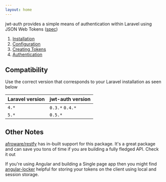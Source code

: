 ```yaml
---
layout: home
---
```


jwt-auth provides a simple means of authentication within Laravel using JSON Web Tokens ([spec](http://self-issued.info/docs/draft-ietf-oauth-json-web-token.html))

1. [Installation](https://github.com/tymondesigns/jwt-auth/wiki/Installation)
2. [Configuration](https://github.com/tymondesigns/jwt-auth/wiki/Configuration)
3. [Creating Tokens](https://github.com/tymondesigns/jwt-auth/wiki/Creating-Tokens)
4. [Authentication](https://github.com/tymondesigns/jwt-auth/wiki/Authentication)

## Compatibility

Use the correct version that corresponds to your Laravel installation as seen below

Laravel version | jwt-auth version
------------|------------
`4.*` | `0.3.*` `0.4.*`
`5.*` | `0.5.*`

## Other Notes

[afroware/restfy](https://github.com/afroware/restfy/) has in-built support for this package. It's a great package and can save you tons of time if you are building a fully fledged API. Check it out

If you're using Angular and building a Single page app then you might find [angular-locker](https://github.com/tymondesigns/angular-locker) helpful for storing your tokens on the client using local and session storage.
